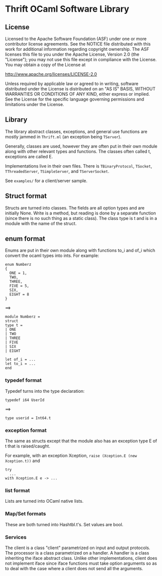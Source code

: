 # Thrift OCaml Software Library 

## License

Licensed to the Apache Software Foundation (ASF) under one
or more contributor license agreements. See the NOTICE file
distributed with this work for additional information
regarding copyright ownership. The ASF licenses this file
to you under the Apache License, Version 2.0 (the
"License"); you may not use this file except in compliance
with the License. You may obtain a copy of the License at

  http://www.apache.org/licenses/LICENSE-2.0

Unless required by applicable law or agreed to in writing,
software distributed under the License is distributed on an
"AS IS" BASIS, WITHOUT WARRANTIES OR CONDITIONS OF ANY
KIND, either express or implied. See the License for the
specific language governing permissions and limitations
under the License.


## Library

The library abstract classes, exceptions, and general use functions
are mostly jammed in `Thrift.ml` (an exception being
`TServer`).

Generally, classes are used, however they are often put in their own
module along with other relevant types and functions. The classes
often called t, exceptions are called E.

Implementations live in their own files. There is `TBinaryProtocol`,
`TSocket`, `TThreadedServer`, `TSimpleServer`, and `TServerSocket`.

See `examples/` for a client/server sample.

## Struct format

Structs are turned into classes. The fields are all option types and
are initially None. Write is a method, but reading is done by a
separate function (since there is no such thing as a static
class). The class type is t and is in a module with the name of the
struct.


## enum format

Enums are put in their own module along with
functions to_i and of_i which convert the ocaml types into ints. For
example:

```
enum Numberz
{
  ONE = 1,
  TWO,
  THREE,
  FIVE = 5,
  SIX,
  EIGHT = 8
}
```

==>

```
module Numberz =
struct
type t =
| ONE
| TWO
| THREE
| FIVE
| SIX
| EIGHT

let of_i = ...
let to_i = ...
end
```

### typedef format

Typedef turns into the type declaration:

```
typedef i64 UserId
```

==>

```
type userid = Int64.t
```

### exception format

The same as structs except that the module also has an exception type
E of t that is raised/caught.

For example, with an exception Xception,
`raise (Xception.E (new Xception.t))`
and
```
try
  ...
with Xception.E e -> ...
```

### list format

Lists are turned into OCaml native lists.

### Map/Set formats

These are both turned into Hashtbl.t's. Set values are bool.

### Services

The client is a class "client" parametrized on input and output
protocols. The processor is a class parametrized on a handler. A
handler is a class inheriting the iface abstract class. Unlike other
implementations, client does not implement iface since iface functions
must take option arguments so as to deal with the case where a client
does not send all the arguments.
